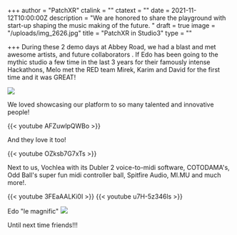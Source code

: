 +++
author = "PatchXR"
ctalink = ""
ctatext = ""
date = 2021-11-12T10:00:00Z
description = "We are honored to share the playground with start-up shaping the music making of the future. "
draft = true
image = "/uploads/img_2626.jpg"
title = "PatchXR in Studio3"
type = ""

+++
During these 2 demo days at Abbey Road, we had a blast and met awesome artists, and future collaborators . If Edo has been going to the mythic  studio a few time in the last 3 years for their famously intense Hackathons, Melo met the RED team Mirek, Karim and David for the first time and it was GREAT!

![](/uploads/abby.jpg)

We loved showcasing our platform to so many talented and innovative people!

{{< youtube AFZuwlpQWBo >}}

And they love it too!

{{< youtube OZksb7G7xTs >}}

Next to us, Vochlea with its Dubler 2 voice-to-midi software, COTODAMA's, Odd Ball's super fun midi controller ball, Spitfire Audio,  MI.MU and much more!.

{{< youtube 3FEaAALKi0I >}}
{{< youtube u7H-5z346ls >}}

Edo "le magnific"
![](/uploads/edoat-abbeyroad.jpg)

Until next time friends!!!